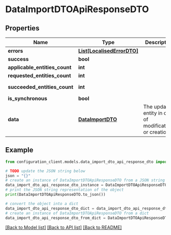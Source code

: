 # DataImportDTOApiResponseDTO


## Properties

Name | Type | Description | Notes
------------ | ------------- | ------------- | -------------
**errors** | [**List[LocalisedErrorDTO]**](LocalisedErrorDTO.md) |  | [optional] 
**success** | **bool** |  | [optional] 
**applicable_entities_count** | **int** |  | [optional] 
**requested_entities_count** | **int** |  | [optional] 
**succeeded_entities_count** | **int** |  | [optional] [readonly] 
**is_synchronous** | **bool** |  | [optional] 
**data** | [**DataImportDTO**](DataImportDTO.md) | The updated entity in case of modifications or creation | [optional] 

## Example

```python
from configuration_client.models.data_import_dto_api_response_dto import DataImportDTOApiResponseDTO

# TODO update the JSON string below
json = "{}"
# create an instance of DataImportDTOApiResponseDTO from a JSON string
data_import_dto_api_response_dto_instance = DataImportDTOApiResponseDTO.from_json(json)
# print the JSON string representation of the object
print(DataImportDTOApiResponseDTO.to_json())

# convert the object into a dict
data_import_dto_api_response_dto_dict = data_import_dto_api_response_dto_instance.to_dict()
# create an instance of DataImportDTOApiResponseDTO from a dict
data_import_dto_api_response_dto_from_dict = DataImportDTOApiResponseDTO.from_dict(data_import_dto_api_response_dto_dict)
```
[[Back to Model list]](../README.md#documentation-for-models) [[Back to API list]](../README.md#documentation-for-api-endpoints) [[Back to README]](../README.md)


